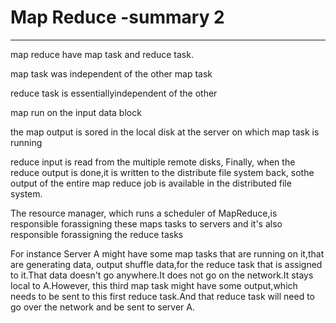 # Map Reduce -summary 2



---

map reduce have map task and reduce task.



map task was independent of the other map task

reduce task is essentiallyindependent of the other



map run on the input data block



the map output is sored in the local disk at the server on which map task is running



reduce input is read from the multiple remote disks, Finally, when the reduce output is done,it is written to the distribute file system back, sothe output of the entire map reduce job is available in the distributed file system.



The resource manager, which runs a scheduler of MapReduce,is responsible forassigning these maps tasks to servers and it's also responsible forassigning the reduce tasks





For instance Server A might have some map tasks that are running on it,that are generating data, output shuffle data,for the reduce task that is assigned to it.That data doesn't go anywhere.It does not go on the network.It stays local to A.However, this third map task might have some output,which needs to be sent to this first reduce task.And that reduce task will need to go over the network and be sent to server A.




